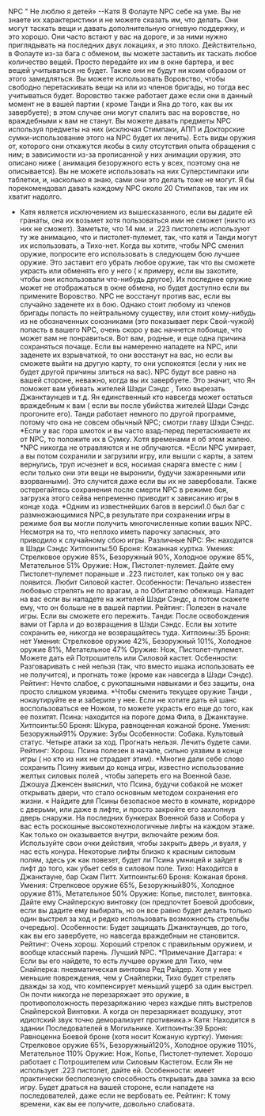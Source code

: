 NPC
" Не люблю я детей»
--Катя
В Фолауте NPC себе на уме. Вы не знаете их характеристики и не можете сказать им, что делать. Они могут таскать вещи и давать дополнительную огневую поддержку, и это хорошо. Они часто встают у вас на дороге, и за ними нужно приглядывать на последних двух локациях, и это плохо. 
Действительно, в Фолауте из-за бага с обменом, вы можете заставить их таскать любое количество вещей. Просто передайте их им в окне бартера, и вес вещей учитываться не будет. Также они не будут ни коим образом от этого замедляться. Вы можете использовать Воровство, чтобы свободно перетаскивать вещи на или из членов бригады, но тогда вес учитываться будет. Воровство также работает даже если они в данный момент не в вашей партии ( кроме Танди и Яна до того, как вы их завербуете); в этом случае они могут спалить вас на воровстве, но враждебными к вам не станут.
Вы можете давать предметы NPC  используя предметы на них (исключая Стимпаки, АПП и Докторские сумки-использование этого на NPC будет их лечить).  Есть виды оружия от, которого они откажутся якобы в силу отсутствия опыта обращения с ним; в зависимости из-за прописанной у них анимации оружия, это описано ниже ( анимация безоружного есть у всех, поэтому она не описывается). Вы не можете использовать на них Суперстимпаки или таблетки, и, насколько я знаю, сами они это делать тоже не могут. Я бы порекомендовал давать каждому NPC около 20 Стимпаков, так им их хватит надолго.
* Катя является исключением из вышесказанного, если вы дадите ей гранаты, она их возьмет хотя пользоваться ими не сможет (никто из них не сможет). Заметьте, что 14 мм. и .223 пистолеты используют ту же анимацию, что и пистолет-пулемет, так, что катя и Танди могут их использовать, а Тихо-нет.
Когда вы хотите, чтобы NPC сменил оружие, попросите его использовать в следующем бою лучшее оружие. Это заставит его убрать любое оружие, так что вы сможете украсть или обменять его у него ( к примеру, если вы захотите, чтобы они использовали что-нибудь другое). Их последнее оружие может не отображаться в окне обмена, но будет доступно если вы примените Воровство.
NPC не восстанут против вас, если вы случайно заденете их в бою. Однако стоит любому из членов бригады попасть по нейтральному существу, или стоит кому-нибудь из не обозначенных союзниками (это показывает перк  Свой-чужой) попасть в вашего NPC, очень скоро у вас начнется побоище, что может вам не понравиться. Вот вам, родные, и еще одна причина сохраняться почаще. Если вы намеренно нападете на NPC, или заденете их взрывчаткой, то они восстанут на вас, но если вы сможете выйти на другую карту, то они успокоятся (если у них не будет другой причины злиться на вас).
NPC будут все равно на вашей стороне, неважно, когда вы их завербуете. Это значит, что Ян поможет вам убивать жителей Шэди Сэндс , Тихо вырезать Джанктаунцев и т.д. Ян единственный кто навсегда может остаться враждебным к вам ( если вы после убийства жителей Шэди Сэндс прогоните его). Танди работает немного по другой программе, потому что она не совсем обычный NPC; смотри главу Шэди Сэндс.
*Если у вас гора шмоток и вы часто взад-перед  перетаскиваете их от NPC, то положите их в Сумку.  Хотя временами я об этом жалею.
*NPC никогда не отравляются и не облучаются.
*Если NPC умирает, а вы потом сохранили и загрузили игру, или вышли с карты, а затем вернулись, труп исчезнет и вся, носимая снаряга вместе с ним ( если только они эти вещи не выронили, будучи зажаренными или взорванными). Это случится даже если вы их не завербовали. Также остерегайтесь сохранения после смерти NPC в режиме боя, загрузка этого сейва непременно приводит к зависанию игры в конце хода.
*Одним из известнейших багов в версии1.0 был баг с размножающимися NPC,в результате при сохранении игры в режиме боя вы могли получить многочисленные копии ваших NPC. Несмотря на то, что неплохо иметь парочку запасных, это приводило к случайному сбою игры.
Различные NPC:
Ян: находится в Шэди Сэндс
Хитпоинты:50
Броня: Кожанная куртка.
Умения: Стрелковое оружие 85%, Безоружный 90%, Холодное оружие 85%, Метательное 51%
Оружие: Нож, Пистолет-пулемет. Дайте ему Пистолет-пулемет пораньше и .223 пистолет, как только он у вас появится. Любит Силовой кастет.
Особенности: Печально известен любовью стрелять не по врагам, а по Обитателю обежища. Нападет на вас если вы нападете на жителей Шэди Сэндс, а потом скажете ему, что он больше не в вашей партии.
Рейтинг: Полезен в начале игры. Если вы сможете его пережить.
Танди: После освобождения вами от Гарла и до возвращения в Шэди Сэндс. Если вы хотите сохранить ее, никогда не возвращайтесь туда.
Хитпоины:35
Броня: нет
Умения: Стрелковое оружие 42%, Безоружный 101%, Холодное оружие 81%, Метательное 47%
Оружие: Нож, Пистолет-пулемет. Можете дать ей Потрошитель или Силовой кастет.
Осбенности: Разговаривать с ней нельзя (так, что вместо ишака использовать ее не получится), и прогнать тоже (кроме как навсегда в Шэди Сэндс).
Рейтинг: Нечто слабое, с рукопашными навыками и без защиты, она просто слишком уязвима.
*Чтобы сменить текущее оружие Танди , нокаутируйте ее и заберите у нее. Если не хотите дать ей шанс воспользоваться ее Ножом, то можете украсть его еще до того, как ее похитят.
Псина: находится на пороге дома Фила,  в Джанктауне.
Хитпоинты:50
Броня: Шкура, равноценная кожаной броне.
Умения: Безоружный91%
Оружие: Зубы
Особенности: Собака. Культовый статус. Четыре атаки за ход. Прогнать нельзя. Лечить будете сами.
Рейтинг: Хорош. Псина полезен в начале, сильно уязвим в конце игры ( но кто из них не страдает этим).
*Многие дали себе слово сохранить Псину живым до конца игры, известно использование желтых силовых полей , чтобы запереть его на Военной базе. Джошуа Дженсен выяснил, что Псина, будучи собакой не может открывать двери, что стало основным методом сохранения его жизни. « Найдите для Псины безопасное место в комнате, коридоре с дверьми, или даже в лифте, и просто закройте его захлопнув дверь снаружи. На последних бункерах Военной базв и Собора у вас есть роскошные высокотехнологичные лифты на каждом этаже. Как только он оказывается внутри, включайте режим боя. Используйте свои очки действия, чтобы закрыть дверь ,и вуаля, у нас есть конура. Некоторые лифты близко к красным силовым полям, здесь уж как повезет, будет ли Псина умницей и зайдет в лифт до того, как убьет себя в силовом поле.
Тихо: Находится в Джанктауне,  бар Скам Питт.
Хитпоинты:60
Броня: Кожаная броня.
Умения: Стрелковое оружие 65%, Безоружный80%, Холодное оружие 81%, Метательное 50%
Оружие: Копье, пистолет, винтовка. Дайте ему Снайперскую винтовку (он предпочтет Боевой дробовик, если вы дадите ему выбирать, но он все равно будет делать только один выстрел за ход и редко использовать возможность стрельбы очередью).
Особенности: Будет защищать Джанктаунцев, до того, как вы его завербуете, но навсегда враждебным не становится.
Рейтинг: Очень хорош. Хороший стрелок с правильным оружием, и вообще классный парень. Лучший NPC.
*Примечание Даггара: « Если вы его найдете, то есть лучшее оружие для Тихо, чем Снайперка: пневматическая винтовка Ред Райдер. Хотя у нее меньшие повреждения, чем у Снайперки, Тихо будет стрелять дважды за ход, что компенсирует меньший ущерб за один выстрел. Он почти никогда не перезаряжает это оружие, в противоположность перезаряжанию через каждые пять выстрелов Снайперской Винтовки.  А когда он перезаряжает воздушку, этот идиотский звук точно деморализует противника.»
Катя: Находится в здании Последователей в Могильнике.
Хитпоинты:39
Броня: Равноценна Боевой броне (хотя носит Кожаную куртку).
Умения: Стрелковое оружие 65%, Безоружный120%, Холодное оружие 110%, Метательное 110%
Оружие: Нож, Копье, Пистолет-пулемет. Хорошо работает с Потрошителем или Силовым Кастетом. Если Ян не использует .223 пистолет, дайте ей.
Особенности: имеет практически бесполезную способность открывать два замка за всю игру. Будет драться на вашей стороне, если нападете на последователей, даже если не вербовать ее.
Рейтинг: К тому времени, как вы ее получите, довольно слабовата.




